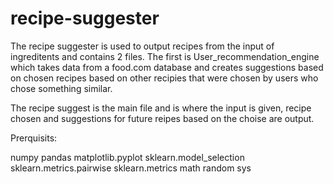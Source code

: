 # recipe-suggester

The recipe suggester is used to output recipes from the input of ingreditents and contains 2 files. The first is User_recommendation_engine which takes data from a food.com database and creates suggestions based on chosen recipes based on other recipies that were chosen by users who chose something similar.

The recipe suggest is the main file and is where the input is given, recipe chosen and suggestions for future reipes based on the choise are output.

Prerquisits:

numpy
pandas
matplotlib.pyplot
sklearn.model_selection
sklearn.metrics.pairwise
sklearn.metrics
math
random
sys
